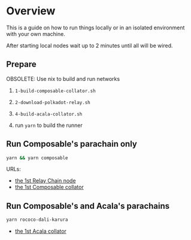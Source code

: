 # Overview

This is a guide on how to run things locally or in an isolated environment with your own machine.

After starting local nodes wait up to 2 minutes until all will be wired.

## Prepare 

OBSOLETE: Use nix to build and run networks

1. `1-build-composable-collator.sh`

2. `2-download-polkadot-relay.sh`

3. `4-build-acala-collator.sh`

4. run `yarn` to build the runner

## Run Composable's parachain only

```bash
yarn && yarn composable
```

URLs:
* [the 1st Relay Chain node](https://polkadot.js.org/apps/?rpc=ws%3A%2F%2F127.0.0.1%3A9944#/explorer)
* [the 1st Composable collator](https://polkadot.js.org/apps/?rpc=ws%3A%2F%2F127.0.0.1%3A9988#/explorer)

## Run Composable's and Acala's parachains

```bash
yarn rococo-dali-karura
```

* [the 1st Acala collator](https://polkadot.js.org/apps/?rpc=ws%3A%2F%2F127.0.0.1%3A9998#/explorer)
